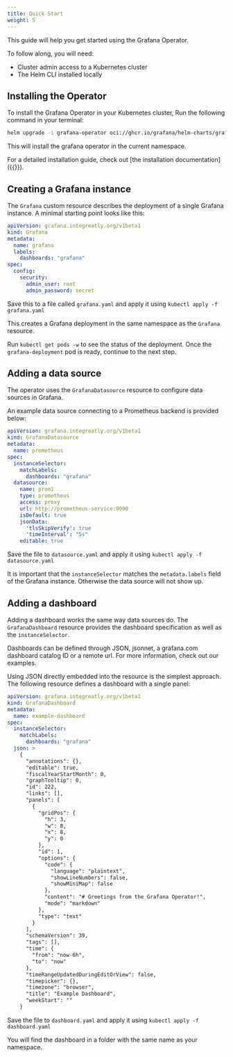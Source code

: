 ```yaml
---
title: Quick Start
weight: 5
---
```


This guide will help you get started using the Grafana Operator.

To follow along, you will need:

* Cluster admin access to a Kubernetes cluster
* The Helm CLI installed locally

## Installing the Operator
To install the Grafana Operator in your Kubernetes cluster, Run the following command in your terminal:

```bash
helm upgrade -i grafana-operator oci://ghcr.io/grafana/helm-charts/grafana-operator --version {{<param version>}}
```

This will install the grafana operator in the current namespace.

For a detailed installation guide, check out [the installation documentation]({{<relref installation>}}).

## Creating a Grafana instance

The `Grafana` custom resource describes the deployment of a single Grafana instance. A minimal starting point looks like this:

```yaml
apiVersion: grafana.integreatly.org/v1beta1
kind: Grafana
metadata:
  name: grafana
  labels:
    dashboards: "grafana"
spec:
  config:
    security:
      admin_user: root
      admin_password: secret
```

Save this to a file called `grafana.yaml` and apply it using `kubectl apply -f grafana.yaml`

This creates a Grafana deployment in the same namespace as the `Grafana` resource.

Run `kubectl get pods -w` to see the status of the deployment. Once the `grafana-deployment` pod is ready, continue to the next step.

## Adding a data source

The operator uses the `GrafanaDatasource` resource to configure data sources in Grafana.

An example data source connecting to a Prometheus backend is provided below:
```yaml
apiVersion: grafana.integreatly.org/v1beta1
kind: GrafanaDatasource
metadata:
  name: prometheus
spec:
  instanceSelector:
    matchLabels:
      dashboards: "grafana"
  datasource:
    name: prom1
    type: prometheus
    access: proxy
    url: http://prometheus-service:9090
    isDefault: true
    jsonData:
      'tlsSkipVerify': true
      'timeInterval': "5s"
    editable: true
```

Save the file to `datasource.yaml` and apply it using `kubectl apply -f datasource.yaml`

It is important that the `instanceSelector` matches the `metadata.labels` field of the Grafana instance.
Otherwise the data source will not show up.


## Adding a dashboard

Adding a dashboard works the same way data sources do.
The `GrafanaDashboard` resource provides the dashboard specification as well as the `instanceSelector`.

Dashboards can be defined through JSON, jsonnet, a grafana.com dashboard catalog ID or a remote url.
For more information, check out our examples.

Using JSON directly embedded into the resource is the simplest approach.
The following resource defines a dashboard with a single panel:

```yaml
apiVersion: grafana.integreatly.org/v1beta1
kind: GrafanaDashboard
metadata:
  name: example-dashboard
spec:
  instanceSelector:
    matchLabels:
      dashboards: "grafana"
  json: >
    {
      "annotations": {},
      "editable": true,
      "fiscalYearStartMonth": 0,
      "graphTooltip": 0,
      "id": 222,
      "links": [],
      "panels": [
        {
          "gridPos": {
            "h": 3,
            "w": 8,
            "x": 8,
            "y": 0
          },
          "id": 1,
          "options": {
            "code": {
              "language": "plaintext",
              "showLineNumbers": false,
              "showMiniMap": false
            },
            "content": "# Greetings from the Grafana Operator!",
            "mode": "markdown"
          },
          "type": "text"
        }
      ],
      "schemaVersion": 39,
      "tags": [],
      "time": {
        "from": "now-6h",
        "to": "now"
      },
      "timeRangeUpdatedDuringEditOrView": false,
      "timepicker": {},
      "timezone": "browser",
      "title": "Example Dashboard",
      "weekStart": ""
    }
```
Save the file to `dashboard.yaml` and apply it using `kubectl apply -f dashboard.yaml`

You will find the dashboard in a folder with the same name as your namespace.
